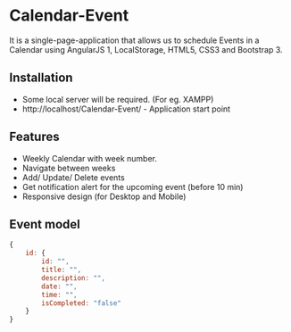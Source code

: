 # Calendar-Event
It is a single-page-application that allows us to schedule Events in a Calendar using AngularJS 1, LocalStorage, HTML5, CSS3 and Bootstrap 3.

## Installation
- Some local server will be required. (For eg. XAMPP)
- http://localhost/Calendar-Event/ - Application start point

## Features
- Weekly Calendar with week number.
- Navigate between weeks
- Add/ Update/ Delete events
- Get notification alert for the upcoming event (before 10 min)
- Responsive design (for Desktop and Mobile)

## Event model
```javascript
{
    id: {
        id: "",
        title: "",
        description: "",
        date: "",
        time: "",
        isCompleted: "false"
    }
}
```
